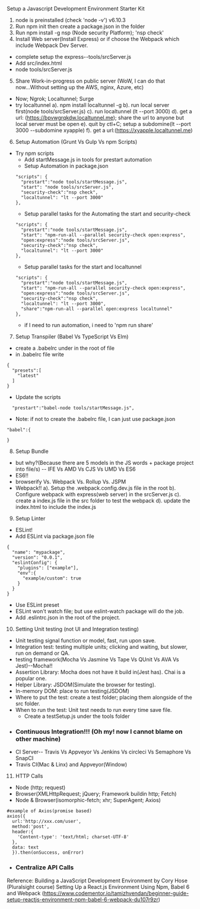 Setup a Javascript Development Environment Starter Kit

1. node is preinstalled (check 'node -v') v6.10.3
2. Run npm init then create a package.json in the folder
3. Run npm install -g nsp (Node security Platform); 'nsp check'
4. Install Web server(Install Express) or if choose the Webpack which include Webpack Dev Server.
* complete setup the express--tools/srcServer.js
* Add src/index.html
* node tools/srcServer.js
5. Share Work-in-progress on public server (WoW, I can do that now...Without setting up the AWS, nginx, Azure, etc)
* Now; Ngrok; Localtunnel; Surge
* try localtunnel
    a). npm install localtunnel -g
    b). run local server first(node tools/srcServer.js)
    c). run localtunnel (lt --port 3000)
    d). get a url: (https://bpvwgrqkdw.localtunnel.me); share the url to anyone but local server must be open
    e). quit by ctl+C; setup a subdomine(lt --port 3000 --subdomine xyapple)
    f). get a url:(https://xyapple.localtunnel.me)
6. Setup Automation (Grunt Vs Gulp Vs npm Scripts)
* Try npm scripts
    - Add startMessage.js in tools for prestart automation
    - Setup Automation in package.json
    ```
    "scripts": {
      "prestart":"node tools/startMessage.js",
      "start": "node tools/srcServer.js",
      "security-check":"nsp check",
      "localtunnel": "lt --port 3000"
    },
    ```
    - Setup parallel tasks for the Automating the start and security-check
    ```
    "scripts": {
      "prestart":"node tools/startMessage.js",
      "start": "npm-run-all --parallel security-check open:express",
      "open:express":"node tools/srcServer.js",
      "security-check":"nsp check",
      "localtunnel": "lt --port 3000"
    },
    ```
    - Setup parallel tasks for the start and localtunnel
    ```
    "scripts": {
      "prestart":"node tools/startMessage.js",
      "start": "npm-run-all --parallel security-check open:express",
      "open:express":"node tools/srcServer.js",
      "security-check":"nsp check",
      "localtunnel": "lt --port 3000",
      "share":"npm-run-all --parallel open:express localtunnel"
    },
    ```
    - if I need to run automation, i need to 'npm run share'
7. Setup Transpiler (Babel Vs TypeScript Vs Elm)
* create a .babelrc under in the root of file
* in .babelrc file write
```
{
  "presets":[
    "latest"
  ]
}
```
* Update the scripts
```
  "prestart":"babel-node tools/startMessage.js",
```
* Note: if not to create the .babelrc file, I can just use package.json
```
"babel":{

}
```
8. Setup Bundle
* but why?(Because there are 5 models in the JS words + package project into file/s)
-- IFE Vs AMD Vs CJS Vs UMD Vs ES6
* ES6!!
* browserify Vs. Webpack Vs. Rollup Vs. JSPM
* Webpack!!
  a). Setup the .webpack.config.dev.js file in the root
  b). Configure webpack with express(web server) in the srcServer.js
  c). create a index.js file in the src folder to test the webpack
  d). update the index.html to include the index.js
9. Setup Linter
* ESLint!
* Add ESLint via package.json file
```
{
  "name": "mypackage",
  "version": "0.0.1",
  "eslintConfig": {
    "plugins": ["example"],
    "env":{
      "example/custom": true
    }
  }
}
```
* Use ESLint preset
* ESLint won't watch file; but use eslint-watch package will do the job.
* Add .eslintrc.json in the root of the project.

10. Setting Unit testing (not UI and Integration testing)
* Unit testing signal function or model, fast, run upon save.
* Integration test: testing multiple units; clicking and waiting, but slower, run on demand or QA.
* testing framework(Mocha Vs Jasmine Vs Tape Vs QUnit Vs AVA Vs Jest)--Mocha!!
* Assertion Library: Mocha does not have it build in(Jest has). Chai is a popular one.
* Helper Library: JSDOM(Simulate the browser for testing).
* In-memory DOM: place to run testing(JSDOM)
* Where to put the test: create a test folder; placing them alongside of the src folder.
* When to run the test: Unit test needs to run every time save file.
  - Create a testSetup.js under the tools folder
* ### Continuous Integration!!! (Oh my! now I cannot blame on other machine)
* CI Server-- Travis Vs Appveyor Vs Jenkins Vs circleci Vs Semaphore Vs SnapCI
* Travis CI(Mac & Linx) and Appveyor(Window)

11. HTTP Calls
* Node (http; request)
* Browser(XMLHttpRequest; jQuery; Framework buildin http; Fetch)
* Node & Browser(isomorphic-fetch; xhr; SuperAgent; Axios)
```
#example of Axios(promise based)
axios({
  url:'http://xxx.com/user',
  method:'post',
  header:{
    'Content-type': 'text/html; charset-UTF-8'
  },
  data: text
  }).then(onSuccess, onError)
```
* ### Centralize API Calls





Reference:
Building a JavaScript Development Environment by Cory Hose (Pluralsight course)
Setting Up a React.js Environment Using Npm, Babel 6 and Webpack (https://www.codementor.io/tamizhvendan/beginner-guide-setup-reactjs-environment-npm-babel-6-webpack-du107r9zr)
